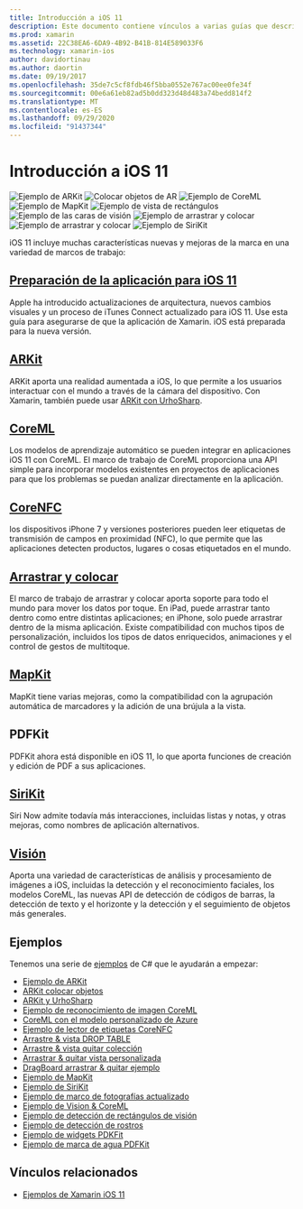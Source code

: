 ```yaml
---
title: Introducción a iOS 11
description: Este documento contiene vínculos a varias guías que describen las características de iOS 11, como ARKit, CoreML, MapKit, PDFKit, SiriKit, Vision Framework y mucho más.
ms.prod: xamarin
ms.assetid: 22C38EA6-6DA9-4B92-B41B-814E589033F6
ms.technology: xamarin-ios
author: davidortinau
ms.author: daortin
ms.date: 09/19/2017
ms.openlocfilehash: 35de7c5cf8fdb46f5bba0552e767ac00ee0fe34f
ms.sourcegitcommit: 00e6a61eb82ad5b0dd323d48d483a74bedd814f2
ms.translationtype: MT
ms.contentlocale: es-ES
ms.lasthandoff: 09/29/2020
ms.locfileid: "91437344"
---
```

# <a name="introduction-to-ios-11"></a>Introducción a iOS 11

![Ejemplo de ARKit](images/arkit.png) ![Colocar objetos de AR](images/arkit2.png) ![Ejemplo de CoreML](images/coreml.png) ![Ejemplo de MapKit](images/mapkit.png) ![Ejemplo de vista de rectángulos](images/vision1.png) ![Ejemplo de las caras de visión](images/vision2.png) ![Ejemplo de arrastrar y colocar](images/drag-drop.png) ![Ejemplo de arrastrar y colocar](images/drag-drop2.png) ![Ejemplo de SiriKit](images/sirikit.png)

iOS 11 incluye muchas características nuevas y mejoras de la marca en una variedad de marcos de trabajo:

## <a name="preparing-your-app-for-ios-11"></a>[Preparación de la aplicación para iOS 11](updating-your-app/index.md)

Apple ha introducido actualizaciones de arquitectura, nuevos cambios visuales y un proceso de iTunes Connect actualizado para iOS 11. Use esta guía para asegurarse de que la aplicación de Xamarin. iOS está preparada para la nueva versión.

## <a name="arkit"></a>[ARKit](arkit/index.md)

ARKit aporta una realidad aumentada a iOS, lo que permite a los usuarios interactuar con el mundo a través de la cámara del dispositivo.
Con Xamarin, también puede usar [ARKit con UrhoSharp](arkit/urhosharp.md).

## <a name="coreml"></a>[CoreML](coreml.md)

Los modelos de aprendizaje automático se pueden integrar en aplicaciones iOS 11 con CoreML. El marco de trabajo de CoreML proporciona una API simple para incorporar modelos existentes en proyectos de aplicaciones para que los problemas se puedan analizar directamente en la aplicación.

## <a name="corenfc"></a>[CoreNFC](corenfc.md)

los dispositivos iPhone 7 y versiones posteriores pueden leer etiquetas de transmisión de campos en proximidad (NFC), lo que permite que las aplicaciones detecten productos, lugares o cosas etiquetados en el mundo.

## <a name="drag-and-drop"></a>[Arrastrar y colocar](drag-and-drop.md)

El marco de trabajo de arrastrar y colocar aporta soporte para todo el mundo para mover los datos por toque. En iPad, puede arrastrar tanto dentro como entre distintas aplicaciones; en iPhone, solo puede arrastrar dentro de la misma aplicación. Existe compatibilidad con muchos tipos de personalización, incluidos los tipos de datos enriquecidos, animaciones y el control de gestos de multitoque.

## <a name="mapkit"></a>[MapKit](mapkit.md)

MapKit tiene varias mejoras, como la compatibilidad con la agrupación automática de marcadores y la adición de una brújula a la vista.

## <a name="pdfkit"></a>PDFKit

PDFKit ahora está disponible en iOS 11, lo que aporta funciones de creación y edición de PDF a sus aplicaciones.

## <a name="sirikit"></a>[SiriKit](sirikit.md)

Siri Now admite todavía más interacciones, incluidas listas y notas, y otras mejoras, como nombres de aplicación alternativos.

## <a name="vision"></a>[Visión](vision.md)

Aporta una variedad de características de análisis y procesamiento de imágenes a iOS, incluidas la detección y el reconocimiento faciales, los modelos CoreML, las nuevas API de detección de códigos de barras, la detección de texto y el horizonte y la detección y el seguimiento de objetos más generales.

## <a name="samples"></a>Ejemplos

Tenemos una serie de [ejemplos](/samples/browse/?products=xamarin&term=Xamarin.iOS%2biOS11) de C# que le ayudarán a empezar:

- [Ejemplo de ARKit](/samples/xamarin/ios-samples/ios11-arkitsample)
- [ARKit colocar objetos](/samples/xamarin/ios-samples/ios11-arkitplacingobjects)
- [ARKit y UrhoSharp](arkit/urhosharp.md)
- [Ejemplo de reconocimiento de imagen CoreML](/samples/xamarin/ios-samples/ios11-coremlimagerecognition)
- [CoreML con el modelo personalizado de Azure](/samples/xamarin/ios-samples/ios11-coremlazuremodel)
- [Ejemplo de lector de etiquetas CoreNFC](/samples/xamarin/ios-samples/ios11-nfctagreader)
- [Arrastre & vista DROP TABLE](/samples/xamarin/ios-samples/ios11-draganddroptableview)
- [Arrastre & vista quitar colección](/samples/xamarin/ios-samples/ios11-draganddropcollectionview)
- [Arrastrar & quitar vista personalizada](/samples/xamarin/ios-samples/ios11-draganddropcustomview)
- [DragBoard arrastrar & quitar ejemplo](/samples/xamarin/ios-samples/ios11-draganddropdragboard)
- [Ejemplo de MapKit](/samples/xamarin/ios-samples/ios11-mapkitsample)
- [Ejemplo de SiriKit](/samples/xamarin/ios-samples/ios11-sirikitsample)
- [Ejemplo de marco de fotografías actualizado](/samples/xamarin/ios-samples/ios11-samplephotoapp)
- [Ejemplo de Vision & CoreML](/samples/xamarin/ios-samples/ios11-coremlvision)
- [Ejemplo de detección de rectángulos de visión](/samples/xamarin/ios-samples/ios11-visionrectangles/)
- [Ejemplo de detección de rostros](/samples/xamarin/ios-samples/ios11-visionfaces)
- [Ejemplo de widgets PDKFit](/samples/xamarin/ios-samples/ios11-pdfannotationwidgetsadvanced)
- [Ejemplo de marca de agua PDFKit](/samples/xamarin/ios-samples/ios11-pdfdocumentwatermark)

## <a name="related-links"></a>Vínculos relacionados

- [Ejemplos de Xamarin iOS 11](/samples/browse/?products=xamarin&term=Xamarin.iOS%2biOS11)